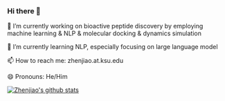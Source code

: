 ### Hi there 👋
🔭 I’m currently working on bioactive peptide discovery by employing machine learning & NLP & molecular docking & dynamics simulation


🌱 I’m currently learning NLP, especially focusing on large language model


📫 How to reach me: zhenjiao.at.ksu.edu


😄 Pronouns: He/Him

<!--
**dzjxzyd/dzjxzyd** is a ✨ _special_ ✨ repository because its `README.md` (this file) appears on your GitHub profile.

Here are some ideas to get you started:

- 🔭 I’m currently working on bioactive peptide discovery by employing machine learning & NLP & molecular docking & dynamics simulation
- 🌱 I’m currently learning ...
- 👯 I’m looking to collaborate on ...
- 🤔 I’m looking for help with ...
- 💬 Ask me about ...
- 📫 How to reach me: ...
- 😄 Pronouns: ...
- ⚡ Fun fact: ...
-->

[![Zhenjiao's github stats](https://github-readme-stats.vercel.app/api?username=dzjxzyd&show_icons=true)](https://github.com/lileipisces/github-readme-stats)
